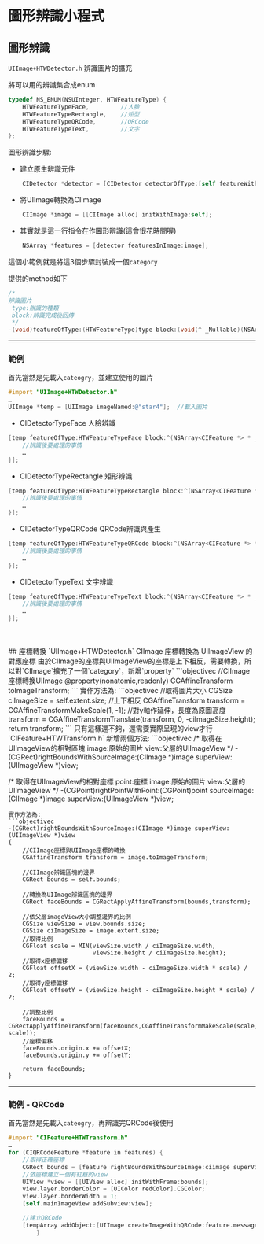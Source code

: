 # 圖形辨識小程式



## 圖形辨識

`UIImage+HTWDetector.h`
辨識圖片的擴充

將可以用的辨識集合成enum
```objectivec
typedef NS_ENUM(NSUInteger, HTWFeatureType) {
    HTWFeatureTypeFace,         //人臉
    HTWFeatureTypeRectangle,    //矩型
    HTWFeatureTypeQRCode,       //QRCode
    HTWFeatureTypeText,         //文字
};
```
圖形辨識步驟:

* 建立原生辨識元件
```objectivec
	CIDetector *detector = [CIDetector detectorOfType:[self featureWithType:type] context:nil options:@{CIDetectorAccuracy:CIDetectorAccuracyHigh}];
```
* 將UIImage轉換為CIImage
```objectivec
	CIImage *image = [[CIImage alloc] initWithImage:self];
```
* 其實就是這一行指令在作圖形辨識(這會很花時間喔)
```objectivec
	NSArray *features = [detector featuresInImage:image];
```
這個小範例就是將這3個步驟封裝成一個`category`

提供的method如下
```objectivec
/*
辨識圖片
 type:辦識的種類
 block:辨識完成後回傳
 */
-(void)featureOfType:(HTWFeatureType)type block:(void(^ _Nullable)(NSArray<CIFeature *> * _Nonnull features,CIImage * _Nonnull cimage))block;
```

***
### 範例
首先當然是先載入`cateogry`，並建立使用的圖片
```objectivec
#import "UIImage+HTWDetector.h"
…
UIImage *temp = [UIImage imageNamed:@"star4"];	//載入圖片
```

* CIDetectorTypeFace			人臉辨識
```objectivec
[temp featureOfType:HTWFeatureTypeFace block:^(NSArray<CIFeature *> * _Nonnull features,CIImage *ciimage) {
	//辨識後要處理的事情
    …
}];
```
* CIDetectorTypeRectangle		矩形辨識
```objectivec
[temp featureOfType:HTWFeatureTypeRectangle block:^(NSArray<CIFeature *> * _Nonnull features,CIImage *ciimage) {
	//辨識後要處理的事情
    …
}];
```
* CIDetectorTypeQRCode		QRCode辨識與產生
```objectivec
[temp featureOfType:HTWFeatureTypeQRCode block:^(NSArray<CIFeature *> * _Nonnull features,CIImage *ciimage) {
	//辨識後要處理的事情
    …
}];
```
* CIDetectorTypeText			文字辨識
```objectivec
[temp featureOfType:HTWFeatureTypeText block:^(NSArray<CIFeature *> * _Nonnull features,CIImage *ciimage) {
	//辨識後要處理的事情
    …
}];
```
</br>
</br>
## 座標轉換
`UIImage+HTWDetector.h`
CIImage 座標轉換為 UIImageView 的對應座標
由於CIImage的座標與UIImageView的座標是上下相反，需要轉換，所以對`CIImage`擴充了一個`category`，新增`property`
```objectivec
//CIImage座標轉換UIImage
@property(nonatomic,readonly) CGAffineTransform toImageTransform;
```
實作方法為:
```objectivec
//取得圖片大小
CGSize ciImageSize = self.extent.size;
//上下相反
CGAffineTransform transform = CGAffineTransformMakeScale(1, -1);
//對y軸作延伸，長度為原圖高度
transform = CGAffineTransformTranslate(transform, 0, -ciImageSize.height);
return transform;
```
只有這樣還不夠，還需要實際呈現的view才行
`CIFeature+HTWTransform.h`
新增兩個方法:
```objectivec
/*
 取得在UIImageView的相對區塊
 image:原始的圖片
 view:父層的UIImageView
 */
-(CGRect)rightBoundsWithSourceImage:(CIImage *)image superView:(UIImageView *)view;

/*
 取得在UIImageView的相對座標
 point:座標
 image:原始的圖片
 view:父層的UIImageView
 */
-(CGPoint)rightPointWithPoint:(CGPoint)point sourceImage:(CIImage *)image superView:(UIImageView *)view;
```
實作方法為:
```objectivec
-(CGRect)rightBoundsWithSourceImage:(CIImage *)image superView:(UIImageView *)view
{
    //CIImage座標與UIImage座標的轉換
    CGAffineTransform transform = image.toImageTransform;

    //CIImage辨識區塊的邊界
    CGRect bounds = self.bounds;

    //轉換為UIImage辨識區塊的邊界
    CGRect faceBounds = CGRectApplyAffineTransform(bounds,transform);

    //依父層imageView大小調整邊界的比例
    CGSize viewSize = view.bounds.size;
    CGSize ciImageSize = image.extent.size;
    //取得比例
    CGFloat scale = MIN(viewSize.width / ciImageSize.width,
                        viewSize.height / ciImageSize.height);
    //取得x座標偏移
    CGFloat offsetX = (viewSize.width - ciImageSize.width * scale) / 2;
    //取得y座標偏移
    CGFloat offsetY = (viewSize.height - ciImageSize.height * scale) / 2;

    //調整比例
    faceBounds = CGRectApplyAffineTransform(faceBounds,CGAffineTransformMakeScale(scale, scale));
    //座標偏移
    faceBounds.origin.x += offsetX;
    faceBounds.origin.y += offsetY;

    return faceBounds;
}
```
***
### 範例 - QRCode
首先當然是先載入`cateogry`，再辨識完QRCode後使用
```objectivec
#import "CIFeature+HTWTransform.h"
…
for (CIQRCodeFeature *feature in features) {
	//取得正確座標
    CGRect bounds = [feature rightBoundsWithSourceImage:ciimage superView:self.mainImageView];
    //依座標建立一個有紅框的view
    UIView *view = [[UIView alloc] initWithFrame:bounds];
    view.layer.borderColor = [UIColor redColor].CGColor;
    view.layer.borderWidth = 1;
    [self.mainImageView addSubview:view];

    //建立QRCode
    [tempArray addObject:[UIImage createImageWithQRCode:feature.messageString length:100]];
        }
```